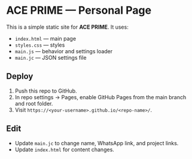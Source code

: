 # ACE PRIME — Personal Page

This is a simple static site for **ACE PRIME**. It uses:
- `index.html` — main page
- `styles.css` — styles
- `main.js` — behavior and settings loader
- `main.jc` — JSON settings file

## Deploy
1. Push this repo to GitHub.
2. In repo settings → Pages, enable GitHub Pages from the main branch and root folder.
3. Visit `https://<your-username>.github.io/<repo-name>/`.

## Edit
- Update `main.jc` to change name, WhatsApp link, and project links.
- Update `index.html` for content changes.
